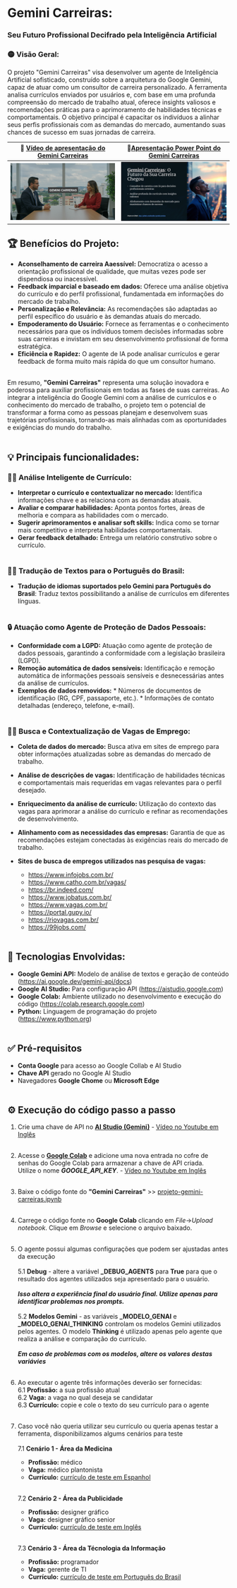 # Gemini Carreiras: 
### Seu Futuro Profissional Decifrado pela Inteligência Artificial 

### 🟡 Visão Geral:

O projeto "Gemini Carreiras" visa desenvolver um agente de Inteligência Artificial sofisticado, construído sobre a arquitetura do Google Gemini, capaz de atuar como um consultor de carreira personalizado. A ferramenta analisa currículos enviados por usuários e, com base em uma profunda compreensão do mercado de trabalho atual, oferece insights valiosos e recomendações práticas para o aprimoramento de habilidades técnicas e comportamentais. O objetivo principal é capacitar os indivíduos a alinhar seus perfis profissionais com as demandas do mercado, aumentando suas chances de sucesso em suas jornadas de carreira.<br>

| 🎥 [**Vídeo de apresentação do Gemini Carreiras**](https://youtu.be/OHNqO8-DMmA) | 📄[**Apresentação Power Point do Gemini Carreiras**](https://github.com/knodlerc/gemini-carreiras/blob/main/marketing/Gemini-Carreiras-O-Futuro-da-Sua-Carreira-Chegou.pdf) |
|----|----|
| [![Gemini Carreiras vídeo no Youtube](https://github.com/knodlerc/gemini-carreiras/blob/main/marketing/Gemini-Carreiras-Youtube-small.png)](https://youtu.be/OHNqO8-DMmA) | [![Gemini Carreiras apresentação](https://github.com/knodlerc/gemini-carreiras/blob/main/marketing/Gemini-Carreiras-O-Futuro-da-Sua-Carreira-Chegou-Slide1-small.png)](https://github.com/knodlerc/gemini-carreiras/blob/main/marketing/Gemini-Carreiras-O-Futuro-da-Sua-Carreira-Chegou.pdf) |

## 🏆 Benefícios do Projeto:

  * **Aconselhamento de carreira Aaessível:** Democratiza o acesso a orientação profissional de qualidade, que muitas vezes pode ser dispendiosa ou inacessível.
  * **Feedback imparcial e baseado em dados:** Oferece uma análise objetiva do currículo e do perfil profissional, fundamentada em informações do mercado de trabalho.
  * **Personalização e Relevância:** As recomendações são adaptadas ao perfil específico do usuário e às demandas atuais do mercado.
  * **Empoderamento do Usuário:** Fornece as ferramentas e o conhecimento necessários para que os indivíduos tomem decisões informadas sobre suas carreiras e invistam em seu desenvolvimento profissional de forma estratégica.
  * **Eficiência e Rapidez:** O agente de IA pode analisar currículos e gerar feedback de forma muito mais rápida do que um consultor humano.<br><br>

  Em resumo, **"Gemini Carreiras"** representa uma solução inovadora e poderosa para auxiliar profissionais em todas as fases de suas carreiras. Ao integrar a inteligência do Google Gemini com a análise de currículos e o conhecimento do mercado de trabalho, o projeto tem o potencial de transformar a forma como as pessoas planejam e desenvolvem suas trajetórias profissionais, tornando-as mais alinhadas com as oportunidades e exigências do mundo do trabalho.<br><br>
 
## 💡 Principais funcionalidades:

### 👩‍💻 Análise Inteligente de Currículo:

  * **Interpretar o currículo e contextualizar no mercado:** Identifica informações chave e as relaciona com as demandas atuais.
  * **Avaliar e comparar habilidades:** Aponta pontos fortes, áreas de melhoria e compara as habilidades com o mercado.
  * **Sugerir aprimoramentos e analisar soft skills:** Indica como se tornar mais competitivo e interpreta habilidades comportamentais.
  * **Gerar feedback detalhado:** Entrega um relatório construtivo sobre o currículo.<br><br>

### 👨‍🏫 Tradução de Textos para o Português do Brasil:

  * **Tradução de idiomas suportados pelo Gemini para Português do Brasil**: Traduz textos possibilitando a análise de currículos em diferentes línguas.<br><br>

### 🔒 Atuação como Agente de Proteção de Dados Pessoais:

  *  **Conformidade com a LGPD:** Atuação como agente de proteção de dados pessoais, garantindo a conformidade com a legislação brasileira (LGPD).
  *  **Remoção automática de dados sensíveis:** Identificação e remoção automática de informações pessoais sensíveis e desnecessárias antes da análise de currículos.
  *  **Exemplos de dados removidos:**
    * Números de documentos de identificação (RG, CPF, passaporte, etc.).
    * Informações de contato detalhadas (endereço, telefone, e-mail).<br><br>
    
### 🕵️‍♀️ Busca e Contextualização de Vagas de Emprego:

  *  **Coleta de dados do mercado:** Busca ativa em sites de emprego para obter informações atualizadas sobre as demandas do mercado de trabalho.
  * **Análise de descrições de vagas:** Identificação de habilidades técnicas e comportamentais mais requeridas em vagas relevantes para o perfil desejado.
  * **Enriquecimento da análise de currículo:** Utilização do contexto das vagas para aprimorar a análise do currículo e refinar as recomendações de desenvolvimento.
  * **Alinhamento com as necessidades das empresas:** Garantia de que as recomendações estejam conectadas às exigências reais do mercado de trabalho.

  * **Sites de busca de empregos utilizados nas pesquisa de vagas:**
      * https://www.infojobs.com.br/
      * https://www.catho.com.br/vagas/
      * https://br.indeed.com/
      * https://www.jobatus.com.br/
      * https://www.vagas.com.br/
      * https://portal.gupy.io/
      * https://riovagas.com.br/
      * https://99jobs.com/<br><br>

## 🔧 Tecnologias Envolvidas:

  * **Google Gemini API:** Modelo de análise de textos e geração de conteúdo (https://ai.google.dev/gemini-api/docs)
  * **Google AI Studio:** Para configuração API (https://aistudio.google.com)
  * **Google Colab:** Ambiente utilizado no desenvolvimento e execução do código  (https://colab.research.google.com)
  * **Python:** Linguagem de programação do projeto (https://www.python.org)<br><br>

## ✅ Pré-requisitos
 * **Conta Google** para acesso ao Google Collab e AI Studio
 * **Chave API** gerado no Google AI Studio
 * Navegadores **Google Chome** ou **Microsoft Edge**<br><br>

## ⚙️ Execução do código passo a passo
1. Crie uma chave de API no [**AI Studio (Gemini)**](https://aistudio.google.com/app/apikey) - [Vídeo no Youtube em Inglês](https://www.youtube.com/watch?v=6BRyynZkvf0)<br><br>
2. Acesse o [**Google Colab**](https://colab.research.google.com) e adicione uma nova entrada no cofre de senhas do Google Colab para armazenar a chave de API criada.<br>
   Utilize o nome ***GOOGLE_API_KEY***. - [Vídeo no Youtube em Inglês](https://colab.research.google.com)<br><br>
3. Baixe o código fonte do **"Gemini Carreiras"** >> [projeto-gemini-carreiras.ipynb](https://github.com/kndlerc/gemini-carreiras/blob/main/projeto-gemini-carreiras.ipynb)<br><br>
4. Carrege o código fonte no **Google Colab** clicando em *File*->*Upload notebook*. Clique em *Browse* e selecione o arquivo baixado.<br><br>
5. O agente possui algumas configurações que podem ser ajustadas antes da execução<br><br>
   5.1 **Debug** - altere a variável **_DEBUG_AGENTS** para **True** para que o resultado dos agentes utilizados seja apresentado para o usuário. <br><br>
   ***Isso altera a experiência final do usuário final. Utilize apenas para identificar problemas nos prompts.***<br><br>
   5.2 **Modelos Gemini** - as variáveis **_MODELO_GENAI** e **_MODELO_GENAI_THINKING** controlam os modelos Gemini utilizados pelos agentes. O modelo **Thinking** é utilizado apenas pelo agente que realiza a análise e comparação do currículo.<br><br>
   ***Em caso de problemas com os modelos, altere os valores destas variávies***<br><br>
6. Ao executar o agente três informações deverão ser fornecidas:<br>
   6.1 **Profissão:** a sua profissão atual<br>
   6.2 **Vaga:** a vaga no qual deseja se candidatar<br>
   6.3 **Currículo:** copie e cole o texto do seu currículo para o agente<br><br>
7. Caso você não queria utilizar seu currículo ou queria apenas testar a ferramenta, disponibilizamos algums cenários para teste<br><br>
   7.1 **Cenário 1 - Área da Medicina**<br>
      - **Profissão:** médico<br>
      - **Vaga:** médico plantonista<br>
      - **Currículo:** [currículo de teste em Espanhol](https://github.com/knodlerc/gemini-carreiras/blob/main/teste-cv-Medico-Espanhol.txt)<br><br>
      
   7.2 **Cenário 2 - Área da Publicidade**<br>
      - **Profissão:** designer gráfico<br>
      - **Vaga:** designer gráfico senior<br>
      - **Currículo:** [currículo de teste em Inglês](https://github.com/knodlerc/gemini-carreiras/blob/main/teste-cv-Designer-Grafico-Ingles.txt)<br><br>
      
   7.3 **Cenário 3 - Área da Técnologia da Informação**<br>
      - **Profissão:** programador<br>
      - **Vaga:** gerente de TI<br>
      - **Currículo:** [currículo de teste em Português do Brasil](https://github.com/knodlerc/gemini-carreiras/blob/main/teste-cv-Programador-PortuguesBrasil.txt)<br><br>    
   
   <br><br><br><br><br>
   
   
